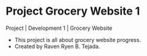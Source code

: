 # Project Grocery Website 1
Project | Development 1 | Grocery Website
- This project is all about grocery website progress.
- Created by Raven Ryen B. Tejada.
